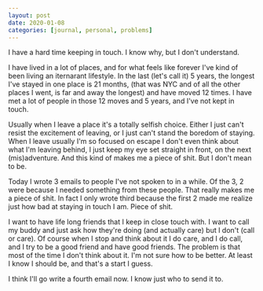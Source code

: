 ```yaml
---
layout: post
date: 2020-01-08
categories: [journal, personal, problems]
---
```


I have a hard time keeping in touch. I know why, but I don't understand.

I have lived in a lot of places, and for what feels like forever I've kind of been living
an iternarant lifestyle. In the last (let's call it) 5 years, the longest I've stayed in one place is 21 months, (that was NYC and
of all the other places I went, is far and away the longest) and have moved 12 times. I have met a lot of people
in those 12 moves and 5 years, and I've not kept in touch.

Usually when I leave a place it's a totally selfish choice. Either I just can't resist the excitement of leaving, or I just can't stand
the boredom of staying. When I leave usually I'm so focused on escape I don't even think about what I'm leaving behind, I just keep my eye set
straight in front, on the next (mis)adventure. And this kind of makes me a piece of shit. But I don't mean to be.

Today I wrote 3 emails to people I've not spoken to in a while. Of the 3, 2 were because I needed something from these people. That really makes me a
piece of shit. In fact I only wrote third because the first 2 made me realize just how bad at staying in touch I am. Piece of shit.

I want to have life long friends that I keep in close touch with. I want to call my buddy and just ask how they're doing (and actually care)
but I don't (call or care). Of course when I stop and think about it I do care, and I do call, and I try to be a good friend and have good friends.
The problem is that most of the time I don't think about it. I'm not sure how to be better. At least I know I should be, and that's a start I guess.


I think I'll go write a fourth email now. I know just who to send it to.

